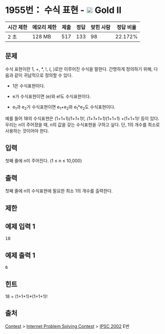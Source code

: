 # 1955번： 수식 표현 - <img src="https://static.solved.ac/tier_small/14.svg" style="height:20px" /> Gold II



| 시간 제한 | 메모리 제한 | 제출 | 정답 | 맞힌 사람 | 정답 비율 |
| --- | --- | --- | --- | --- | --- |
| 2 초 | 128 MB | 517 | 133 | 98 | 22.172% |
## 문제

수식 표현이란 1, +, *, !, (, )로만 이루어진 수식을 말한다. 간명하게 정의하기 위해, 다음과 같이 귀납적으로 정의할 수 있다.

- 1은 수식표현이다.

- e가 수식표현이면 (e)와 e!도 수식표현이다.

- e<sub>1</sub>과 e<sub>2</sub>가 수식표현이면 e<sub>1</sub>+e<sub>2</sub>와 e<sub>1</sub>*e<sub>2</sub>도 수식표현이다.

예를 들어 18의 수식표현은 (1+1+1)*(1+1+1)!, (1+1+1+1)*(1+1+1) +(1+1+1)! 등이 있다. 우리는 n이 주어졌을 때, n의 값을 갖는 수식표현을 구하고 싶다. 단, 1의 개수를 최소로 사용하는 것이어야 한다.

## 입력

첫째 줄에 n이 주어진다. (1 ≤ n ≤ 10,000)

## 출력

첫째 줄에 n의 수식표현에 필요한 최소 1의 개수를 출력한다.

## 제한

## 예제 입력 1

<pre>18
</pre>
## 예제 출력 1

<pre>6
</pre>
## 힌트

18 = (1+1+1)*(1+1+1)!

## 출처

[](https://creativecommons.org/licenses/by-sa/3.0/)

[Contest](/category/45) > [Internet Problem Solving Contest](/category/261) > [IPSC 2002](/category/detail/2824) E번